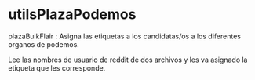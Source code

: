 utilsPlazaPodemos
=================

plazaBulkFlair : Asigna las etiquetas a los candidatas/os a los diferentes organos de podemos.

Lee las nombres de usuario de reddit de dos archivos y les va asignado la etiqueta que les corresponde.

